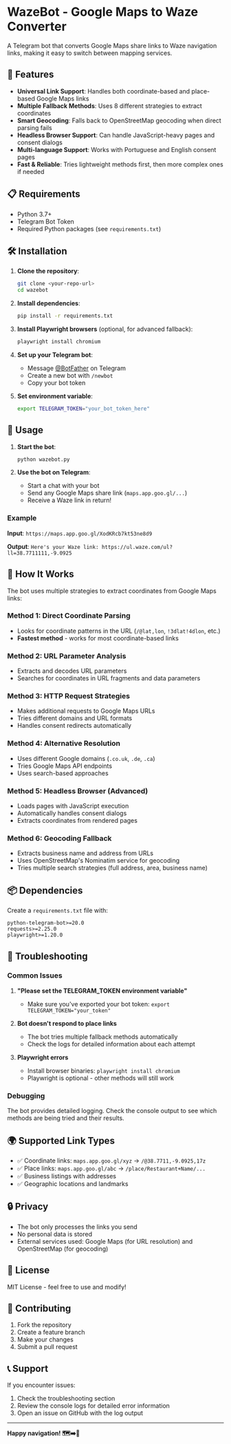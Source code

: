 # WazeBot - Google Maps to Waze Converter

A Telegram bot that converts Google Maps share links to Waze navigation links, making it easy to switch between mapping services.

## 🚀 Features

- **Universal Link Support**: Handles both coordinate-based and place-based Google Maps links
- **Multiple Fallback Methods**: Uses 8 different strategies to extract coordinates
- **Smart Geocoding**: Falls back to OpenStreetMap geocoding when direct parsing fails
- **Headless Browser Support**: Can handle JavaScript-heavy pages and consent dialogs
- **Multi-language Support**: Works with Portuguese and English consent pages
- **Fast & Reliable**: Tries lightweight methods first, then more complex ones if needed

## 📋 Requirements

- Python 3.7+
- Telegram Bot Token
- Required Python packages (see `requirements.txt`)

## 🛠️ Installation

1. **Clone the repository**:
   ```bash
   git clone <your-repo-url>
   cd wazebot
   ```

2. **Install dependencies**:
   ```bash
   pip install -r requirements.txt
   ```

3. **Install Playwright browsers** (optional, for advanced fallback):
   ```bash
   playwright install chromium
   ```

4. **Set up your Telegram bot**:
   - Message [@BotFather](https://t.me/botfather) on Telegram
   - Create a new bot with `/newbot`
   - Copy your bot token

5. **Set environment variable**:
   ```bash
   export TELEGRAM_TOKEN="your_bot_token_here"
   ```

## 🚀 Usage

1. **Start the bot**:
   ```bash
   python wazebot.py
   ```

2. **Use the bot on Telegram**:
   - Start a chat with your bot
   - Send any Google Maps share link (`maps.app.goo.gl/...`)
   - Receive a Waze link in return!

### Example

**Input**: `https://maps.app.goo.gl/XodKRcb7kt53ne8d9`

**Output**: `Here's your Waze link: https://ul.waze.com/ul?ll=38.7711111,-9.0925`

## 🔧 How It Works

The bot uses multiple strategies to extract coordinates from Google Maps links:

### Method 1: Direct Coordinate Parsing
- Looks for coordinate patterns in the URL (`/@lat,lon`, `!3dlat!4dlon`, etc.)
- **Fastest method** - works for most coordinate-based links

### Method 2: URL Parameter Analysis
- Extracts and decodes URL parameters
- Searches for coordinates in URL fragments and data parameters

### Method 3: HTTP Request Strategies
- Makes additional requests to Google Maps URLs
- Tries different domains and URL formats
- Handles consent redirects automatically

### Method 4: Alternative Resolution
- Uses different Google domains (`.co.uk`, `.de`, `.ca`)
- Tries Google Maps API endpoints
- Uses search-based approaches

### Method 5: Headless Browser (Advanced)
- Loads pages with JavaScript execution
- Automatically handles consent dialogs
- Extracts coordinates from rendered pages

### Method 6: Geocoding Fallback
- Extracts business name and address from URLs
- Uses OpenStreetMap's Nominatim service for geocoding
- Tries multiple search strategies (full address, area, business name)

## 📦 Dependencies

Create a `requirements.txt` file with:

```
python-telegram-bot>=20.0
requests>=2.25.0
playwright>=1.20.0
```

## 🐛 Troubleshooting

### Common Issues

1. **"Please set the TELEGRAM_TOKEN environment variable"**
   - Make sure you've exported your bot token: `export TELEGRAM_TOKEN="your_token"`

2. **Bot doesn't respond to place links**
   - The bot tries multiple fallback methods automatically
   - Check the logs for detailed information about each attempt

3. **Playwright errors**
   - Install browser binaries: `playwright install chromium`
   - Playwright is optional - other methods will still work

### Debugging

The bot provides detailed logging. Check the console output to see which methods are being tried and their results.

## 🌍 Supported Link Types

- ✅ Coordinate links: `maps.app.goo.gl/xyz` → `/@38.7711,-9.0925,17z`
- ✅ Place links: `maps.app.goo.gl/abc` → `/place/Restaurant+Name/...`
- ✅ Business listings with addresses
- ✅ Geographic locations and landmarks

## 🔒 Privacy

- The bot only processes the links you send
- No personal data is stored
- External services used: Google Maps (for URL resolution) and OpenStreetMap (for geocoding)

## 📄 License

MIT License - feel free to use and modify!

## 🤝 Contributing

1. Fork the repository
2. Create a feature branch
3. Make your changes
4. Submit a pull request

## 📞 Support

If you encounter issues:
1. Check the troubleshooting section
2. Review the console logs for detailed error information
3. Open an issue on GitHub with the log output

---

**Happy navigation! 🗺️➡️🚗** 